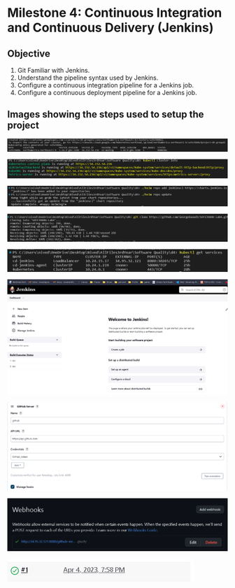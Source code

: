 # Milestone 4: Continuous Integration and Continuous Delivery (Jenkins) 
## Objective   
1. Git Familiar with Jenkins.
2. Understand the pipeline syntax used by Jenkins.
3. Configure a continuous integration pipeline for a Jenkins job.
4. Configure a continuous deployment pipeline for a Jenkins job.

## Images showing the steps used to setup the project

![image9.png](figures/image9.png)

![image6.png](figures/image6.png)

![image2.png](figures/image2.png)

![image4.png](figures/image4.png)

![image10.png](figures/image10.png)

![image1.png](figures/image1.png)

![image7.png](figures/image7.png)

![image8.png](figures/image8.png)

![image3.png](figures/image3.png)
